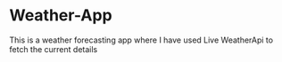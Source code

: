 # Weather-App
This is a weather forecasting app where I have used Live WeatherApi to fetch the current details
